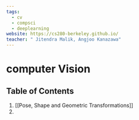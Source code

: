 ```yaml
---
tags:
  - cv
  - compsci
  - deeplearning
website: https://cs280-berkeley.github.io/
teacher: " Jitendra Malik, Angjoo Kanazawa"
---
```

# computer Vision

## Table of Contents

1. [[Pose, Shape and Geometric Transformations]]
2. 